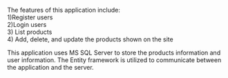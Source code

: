 The features of this application include:<br>
  1)Register users<br>
  2)Login users<br>
  3) List products<br>
  4) Add, delete, and update the products shown on the site<br>
  
  This application uses MS SQL Server to store the products information and user information. The Entity framework is utilized to communicate between the application and the server. 
